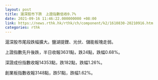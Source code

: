 ```yaml
---
layout: post
title: 滬深股市下跌　上證指數低收0.7%
date: 2021-09-16 11:46:22.000000000 +08:00
link: https://news.rthk.hk/rthk/ch/component/k2/1610830-20210916.htm
categories: rthk
---
```


滬深股市尾段跌幅擴大。鹽湖提鋰、光伏、儲能板塊走弱。

上證指數先升後跌，半日收報3631點，跌24點，跌幅0.68%。

深證成份指數收報14353點，跌182點，跌幅1.26%。

創業板指數收報3148點，跌51點，跌幅1.62%。
